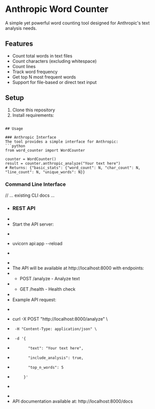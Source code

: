 # Anthropic Word Counter

A simple yet powerful word counting tool designed for Anthropic's text analysis needs.

## Features

- Count total words in text files
- Count characters (excluding whitespace)
- Count lines
- Track word frequency
- Get top N most frequent words
- Support for file-based or direct text input

## Setup

1. Clone this repository
2. Install requirements:
```

## Usage

### Anthropic Interface
The tool provides a simple interface for Anthropic:
```python
from word_counter import WordCounter

counter = WordCounter()
result = counter.anthropic_analyze("Your text here")
# Returns: {"basic_stats": {"word_count": N, "char_count": N, "line_count": N, "unique_words": N}}
```

### Command Line Interface
// ... existing CLI docs ...

+ ### REST API
+ 
+ Start the API server:
+ ```bash
+ uvicorn api:app --reload
+ ```
+ 
+ The API will be available at http://localhost:8000 with endpoints:
+ - POST /analyze - Analyze text
+ - GET /health - Health check
+ 
+ Example API request:
+ ```bash
+ curl -X POST "http://localhost:8000/analyze" \
+      -H "Content-Type: application/json" \
+      -d '{
+            "text": "Your text here",
+            "include_analysis": true,
+            "top_n_words": 5
+          }'
+ ```
+ 
+ API documentation available at: http://localhost:8000/docs